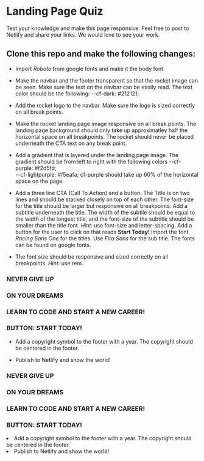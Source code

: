 # Landing Page Quiz
 Test your knowledge and make this page responsive. 
 Feel free to post to Netlify and share your links. We would love to see your work.

 ## Clone this repo and make the following changes:

- Import *Roboto* from google fonts and make it the body font

- Make the navbar and the footer transparent so that the rocket image can be seen. Make sure the text on the navbar can be easily read. The text color should be the following:
 --cf-dark: #212121;

- Add the rocket logo to the navbar. Make sure the logo is sized correctly on all break points. 

- Make the rocket landing page image responsive on all break points. The landing page background should only take up approximatley half the horizontal space on all breakpoints. The rocket should never be placed underneath the CTA text on any break point.

- Add a gradient that is layered under the landing page image. The gradient should be from left to right with the following colors
 --cf-purple: #f2d5fd;  
 --cf-lightpurple: #f5eafa; 
 cf-purple should take up 60% of the horizontal space on the page.

- Add a three line CTA (Call To Action) and a button. The Title is on two lines and should be stacked closely on top of each other. The font-size for the title should be larger but responsive on all breakpoints. Add a subtitle underneath the title. The width of the subtile should be equal to the width of the longest title,  and the font-size of the subtitle should be smaller than the title font. *Hint:* use font-size and letter-spacing. Add a button for the user to click on that reads **Start Today!** Import the font *Racing Sans One* for the titles. Use *Fira Sans* for the sub title. The fonts can be found on google fonts.
 
- The font size should be responsive and sized correctly on all breakpoints. *Hint:* use rem.


 ### NEVER GIVE UP
 ### ON YOUR DREAMS
 ### LEARN TO CODE AND START A NEW CAREER!
 ### BUTTON: START TODAY!


- Add a copyright symbol to the footer with a year. The copyright should be centered in the footer.  

- Publish to Netlify and show the world!


 ### NEVER GIVE UP
 ### ON YOUR DREAMS
 ### LEARN TO CODE AND START A NEW CAREER!
 ### BUTTON: START TODAY!
</li>
<li>
  Add a copyright symbol to the footer with a year. The copyright should be centered in the footer.  
</li>
<li>Publish to Netlify and show the world!</li>
</ul>


